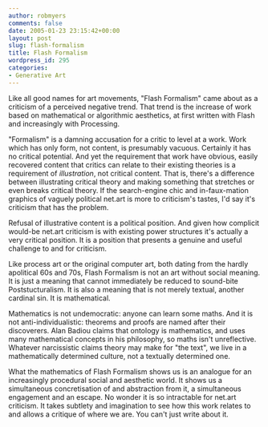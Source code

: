 ```yaml
---
author: robmyers
comments: false
date: 2005-01-23 23:15:42+00:00
layout: post
slug: flash-formalism
title: Flash Formalism
wordpress_id: 295
categories:
- Generative Art
---
```


Like all good names for art movements, "Flash Formalism" came about as a criticism of a perceived negative trend. That trend is the increase of work based on mathematical or algorithmic aesthetics, at first written with Flash and increasingly with Processing.  
  
"Formalism" is a damning accusation for a critic to level at a work. Work which has only form, not content, is presumably vacuous. Certainly it has no critical potential. And yet the requirement that work have obvious, easily recovered content that critics can relate to their existing theories is a requirement of _illustration_, not critical content. That is, there's a difference between illustrating critical theory and making something that stretches or even breaks critical theory. If the search-engine chic and in-faux-mation graphics of vaguely political net.art is more to criticism's tastes, I'd say it's criticism that has the problem.  
  
Refusal of illustrative content is a political position. And given how complicit would-be net.art criticism is with existing power structures it's actually a very critical position. It is a position that presents a genuine and useful challenge to and for criticism.   
  
Like process art or the original computer art, both dating from the hardly apolitical 60s and 70s, Flash Formalism is not an art without social meaning. It is just a meaning that cannot immediately be reduced to sound-bite Poststucturalism. It is also a meaning that is not merely textual, another cardinal sin. It is mathematical.  
  
Mathematics is not undemocratic: anyone can learn some maths. And it is not anti-individualistic: theorems and proofs are named after their discoverers. Alan Badiou claims that ontology is mathematics, and uses many mathematical concepts in his philosophy, so maths isn't unreflective. Whatever narcissistic claims theory may make for "the text", we live in a mathematically determined culture, not a textually determined one.   
  
What the mathematics of Flash Formalism shows us is an analogue for an increasingly procedural social and aesthetic world. It shows us a simultaneous concretisation of and abstraction from it, a simultaneous engagement and an escape. No wonder it is so intractable for net.art criticism. It takes subtlety and imagination to see how this work relates to and allows a critique of where we are. You can't just write about it.

  



